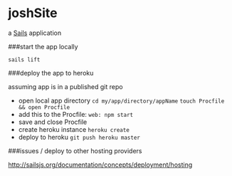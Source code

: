 # joshSite

a [Sails](http://sailsjs.org) application


###start the app locally

`sails lift`

###deploy the app to heroku

assuming app is in a published git repo

- open local app directory
`cd my/app/directory/appName`
`touch Procfile && open Procfile`
- add this to the Procfile:
`web: npm start`
- save and close Procfile
- create heroku instance
`heroku create`
- deploy to heroku
`git push heroku master`

###issues / deploy to other hosting providers

http://sailsjs.org/documentation/concepts/deployment/hosting
